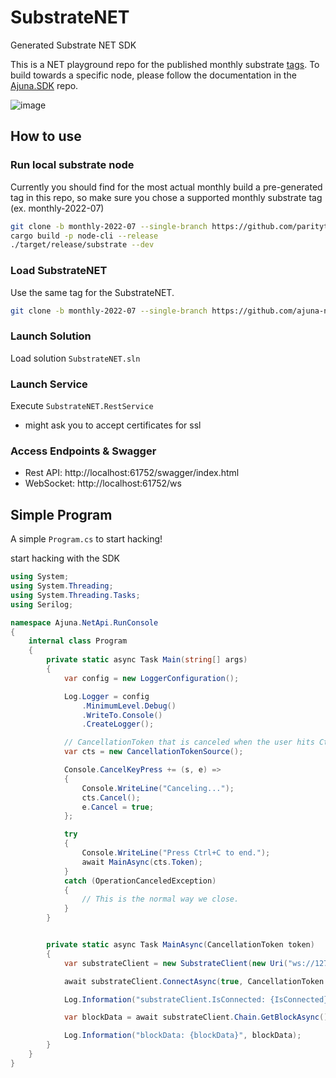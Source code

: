 # SubstrateNET
Generated Substrate NET SDK

This is a NET playground repo for the published monthly substrate [tags](https://github.com/paritytech/substrate/tags). To build towards a specific node, please follow the documentation in the [Ajuna.SDK](https://github.com/ajuna-network/Ajuna.SDK) repo.

![image](https://user-images.githubusercontent.com/17710198/179053169-72f64582-24f8-43cd-bf34-86d6660c7c81.png)

## How to use

### Run local substrate node
Currently you should find for the most actual monthly build a pre-generated tag in this repo, so make sure you chose a supported monthly substrate tag (ex. monthly-2022-07)

```bash
git clone -b monthly-2022-07 --single-branch https://github.com/paritytech/substrate.git
cargo build -p node-cli --release
./target/release/substrate --dev
```

### Load SubstrateNET
Use the same tag for the SubstrateNET.

```bash
git clone -b monthly-2022-07 --single-branch https://github.com/ajuna-network/SubstrateNET.git
```

### Launch Solution
Load solution `SubstrateNET.sln`

### Launch Service
Execute `SubstrateNET.RestService`
- might ask you to accept certificates for ssl

### Access Endpoints & Swagger
- Rest API: http://localhost:61752/swagger/index.html 
- WebSocket: http://localhost:61752/ws 

## Simple Program

A simple `Program.cs` to start hacking!

start hacking with the SDK
```csharp
using System;
using System.Threading;
using System.Threading.Tasks;
using Serilog;

namespace Ajuna.NetApi.RunConsole
{
    internal class Program
    {
        private static async Task Main(string[] args)
        {
            var config = new LoggerConfiguration();

            Log.Logger = config
                .MinimumLevel.Debug()
                .WriteTo.Console()
                .CreateLogger();

            // CancellationToken that is canceled when the user hits Ctrl+C.
            var cts = new CancellationTokenSource();

            Console.CancelKeyPress += (s, e) =>
            {
                Console.WriteLine("Canceling...");
                cts.Cancel();
                e.Cancel = true;
            };

            try
            {
                Console.WriteLine("Press Ctrl+C to end.");
                await MainAsync(cts.Token);
            }
            catch (OperationCanceledException)
            {
                // This is the normal way we close.
            }
        }


        private static async Task MainAsync(CancellationToken token)
        {
            var substrateClient = new SubstrateClient(new Uri("ws://127.0.0.1:9944"));

            await substrateClient.ConnectAsync(true, CancellationToken.None);

            Log.Information("substrateClient.IsConnected: {IsConnected}", substrateClient.IsConnected);

            var blockData = await substrateClient.Chain.GetBlockAsync();

            Log.Information("blockData: {blockData}", blockData);
        }
    }
}
```
